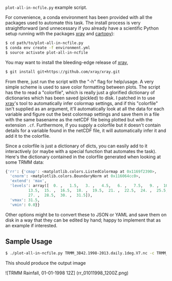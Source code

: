 `plot-all-in-ncfile.py` example script.

For convenience, a conda environment has been provided with all the packages used to automate this task. The install process is very straightforward (and unnecessary if you already have a scientific Python setup running with the packages [xray][] and [cartopy][]):

```bash
$ cd path/to/plot-all-in-ncfile.py
$ conda env create -f environment.yml
$ source activate plot-all-in-ncfile
```

You may want to install the bleeding-edge release of [xray][],

```bash
$ git install git+https://github.com/xray/xray.git
```

From there, just run the script with the "-h" flag for help/usage. A very simple scheme is used to save color formatting between plots. The script has the to read a "colorfile", which is really just a glorified dictionary of dictionaries which has been saved (pickled) to disk. I patched in to use [xray][]'s tool to automatically infer colormap settings, and if this "colorfile" isn't supplied as an argument, it'll automatically look at all the data for each variable and figure out the best colormap settings and save them in a file with the same basename as the netCDF file being plotted but with the extension `.cf`. Furthermore, if you supply a colorfile but it doesn't contain details for a variable found in the netCDF file, it will automatically infer it and add it to the colorfile.

Since a colorfile is just a dictionary of dicts, you can easily add to it interactively (or maybe with a special function that automates the task). Here's the dictionary contained in the colorfile generated when looking at some TRMM data:

```python
{'rr': {'cmap': <matplotlib.colors.ListedColormap at 0x1169f2390>,
  'cnorm': <matplotlib.colors.BoundaryNorm at 0x116064cc0>,
  'extend': 'max',
  'levels': array([  0. ,   1.5,   3. ,   4.5,   6. ,   7.5,   9. ,  10.5,  12. ,
          13.5,  15. ,  16.5,  18. ,  19.5,  21. ,  22.5,  24. ,  25.5,
          27. ,  28.5,  30. ,  31.5]),
  'vmax': 31.5,
  'vmin': 0.0}}
```

Other options might be to convert these to JSON or YAML and save them on disk in a way that they can be edited by hand; happy to implement that as an example if interested.

## Sample Usage

```bash
$ ./plot-all-in-ncfile.py TRMM_3B42.1998-2013.daily.1deg.V7.nc -c TRMM_3B42.1998-2013.daily.1deg.V7.cf --sample
```

This should produce the output image

![TRMM Rainfall, 01-01-1998 12Z]
(rr_01011998_1200Z.png)

[cartopy]: http://scitools.org.uk/cartopy/
[xray]: http://xray.readthedocs.org